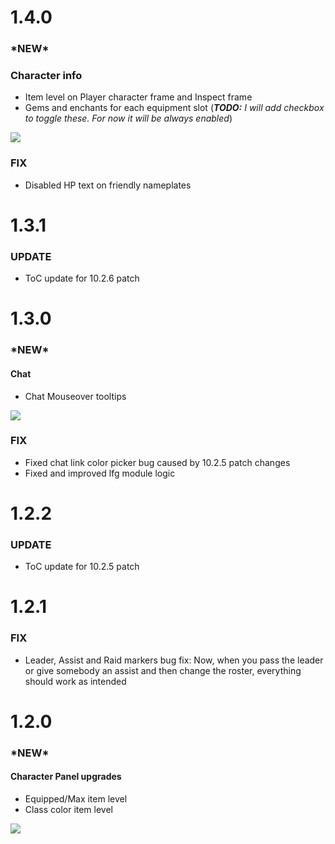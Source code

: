 # **1.4.0**

### \*NEW\*
### Character info
* Item level on Player character frame and Inspect frame
* Gems and enchants for each equipment slot (***TODO:** I will add checkbox to toggle these. For now it will be always enabled*)
<img src="https://imgur.com/8ukM6o0.png"/>

### FIX
* Disabled HP text on friendly nameplates



# **1.3.1**

### UPDATE
* ToC update for 10.2.6 patch



# **1.3.0**

### \*NEW\*
#### Chat
* Chat Mouseover tooltips

<img src="https://imgur.com/BJRJBgK.png"/>

### FIX
* Fixed chat link color picker bug caused by 10.2.5 patch changes
* Fixed and improved lfg module logic



# **1.2.2**

### UPDATE
* ToC update for 10.2.5 patch



# **1.2.1**

### FIX
* Leader, Assist and Raid markers bug fix: Now, when you pass the leader or give somebody an assist and then change the roster, everything should work as intended



# **1.2.0**

### \*NEW\*
#### Character Panel upgrades
* Equipped/Max item level
* Class color item level

<img src="https://imgur.com/8l41vXX.png"/>
